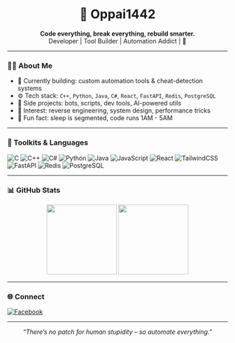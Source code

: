 <h1 align="center">🧠 Oppai1442</h1>
<p align="center">
  <b>Code everything, break everything, rebuild smarter.</b><br>
  Developer | Tool Builder | Automation Addict | 🚀
</p>

---

### 👨‍💻 About Me
- 🔭 Currently building: custom automation tools & cheat-detection systems
- ⚙️ Tech stack: `C++`, `Python`, `Java`, `C#`, `React`, `FastAPI`, `Redis`, `PostgreSQL`
- 🧩 Side projects: bots, scripts, dev tools, AI-powered utils
- 🔐 Interest: reverse engineering, system design, performance tricks
- 🧠 Fun fact: sleep is segmented, code runs 1AM - 5AM

---

### 🧰 Toolkits & Languages
![C](https://img.shields.io/badge/C-00599C?style=flat&logo=c&logoColor=white)
![C++](https://img.shields.io/badge/C++-00599C?style=flat&logo=c%2B%2B&logoColor=white)
![C#](https://img.shields.io/badge/C%23-239120?style=flat&logo=c-sharp&logoColor=white)
![Python](https://img.shields.io/badge/Python-3776AB?style=flat&logo=python&logoColor=white)
![Java](https://img.shields.io/badge/Java-ED8B00?style=flat&logo=java&logoColor=white)
![JavaScript](https://img.shields.io/badge/JS-F7DF1E?style=flat&logo=javascript&logoColor=black)
![React](https://img.shields.io/badge/React-20232A?style=flat&logo=react&logoColor=61DAFB)
![TailwindCSS](https://img.shields.io/badge/Tailwind-38B2AC?style=flat&logo=tailwind-css&logoColor=white)
![FastAPI](https://img.shields.io/badge/FastAPI-009688?style=flat&logo=fastapi&logoColor=white)
![Redis](https://img.shields.io/badge/Redis-DC382D?style=flat&logo=redis&logoColor=white)
![PostgreSQL](https://img.shields.io/badge/PostgreSQL-4169E1?style=flat&logo=postgresql&logoColor=white)

---

### 📊 GitHub Stats

<p align="center">
  <img src="https://github-readme-stats.vercel.app/api?username=Oppai1442&show_icons=true&theme=radical" height="160"/>
  <img src="https://github-readme-stats.vercel.app/api/top-langs/?username=Oppai1442&layout=compact&theme=radical" height="160"/>
</p>



---

### 🌐 Connect
[![Facebook](https://img.shields.io/badge/Facebook-%231877F2.svg?logo=Facebook&logoColor=white)]([https://facebook.com/Na0ru535](https://www.facebook.com/louis.mery.180/))

---

<p align="center"><i>“There’s no patch for human stupidity – so automate everything.”</i></p>
